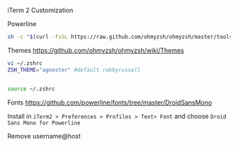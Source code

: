 iTerm 2 Customization

Powerline

```bash
sh -c "$(curl -fsSL https://raw.github.com/ohmyzsh/ohmyzsh/master/tools/install.sh)"
```

Themes
https://github.com/ohmyzsh/ohmyzsh/wiki/Themes

```bash
vi ~/.zshrc
ZSH_THEME="agnoster" #default robbyrussell


source ~/.zshrc
```


Fonts
https://github.com/powerline/fonts/tree/master/DroidSansMono

Install in `iTerm2 > Preferences > Profiles > Text> Font` and choose `Droid Sans Mono for Powerline`

Remove username@host
```bash

```
